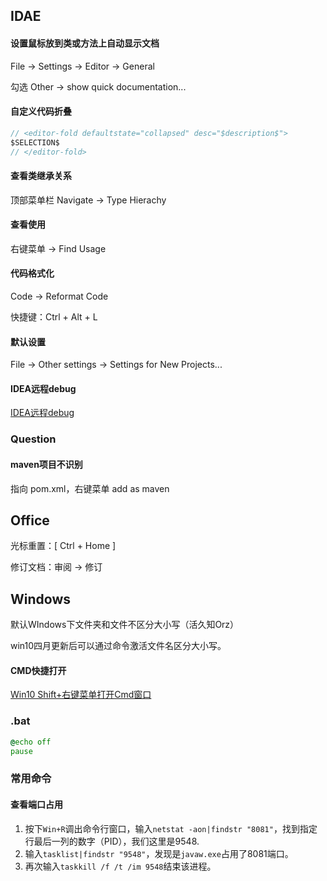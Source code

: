 ## IDAE

#### 设置鼠标放到类或方法上自动显示文档

File -> Settings -> Editor -> General

勾选 Other -> show quick documentation...

#### 自定义代码折叠

```java
// <editor-fold defaultstate="collapsed" desc="$description$">
$SELECTION$
// </editor-fold>
```

#### 查看类继承关系

顶部菜单栏 Navigate -> Type Hierachy

#### 查看使用

右键菜单 -> Find Usage

#### 代码格式化

Code -> Reformat Code

快捷键：Ctrl + Alt + L

#### 默认设置

File -> Other settings -> Settings for New Projects...

#### IDEA远程debug

[IDEA远程debug](https://blog.csdn.net/qq_37192800/article/details/80761643)

### Question

#### maven项目不识别

指向 pom.xml，右键菜单 add as maven

## Office

光标重置：[ Ctrl + Home ]

修订文档：审阅 -> 修订







## Windows

默认WIndows下文件夹和文件不区分大小写（活久知Orz）

win10四月更新后可以通过命令激活文件名区分大小写。

#### CMD快捷打开

[Win10 Shift+右键菜单打开Cmd窗口](https://www.jianshu.com/p/aada247d22ed)

### .bat

```cmd
@echo off
pause
```

### 常用命令

#### 查看端口占用

1. 按下`Win+R`调出命令行窗口，输入`netstat -aon|findstr "8081"`，找到指定行最后一列的数字（PID），我们这里是9548.
2. 输入`tasklist|findstr "9548"`，发现是`javaw.exe`占用了8081端口。
3. 再次输入`taskkill /f /t /im 9548`结束该进程。

